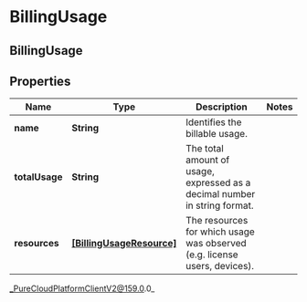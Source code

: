 # BillingUsage

## BillingUsage

## Properties

|Name | Type | Description | Notes|
|------------ | ------------- | ------------- | -------------|
| **name** | **String** | Identifies the billable usage. | |
| **totalUsage** | **String** | The total amount of usage, expressed as a decimal number in string format. | |
| **resources** | [**[BillingUsageResource]**](BillingUsageResource) | The resources for which usage was observed (e.g. license users, devices). | |



_PureCloudPlatformClientV2@159.0.0_
